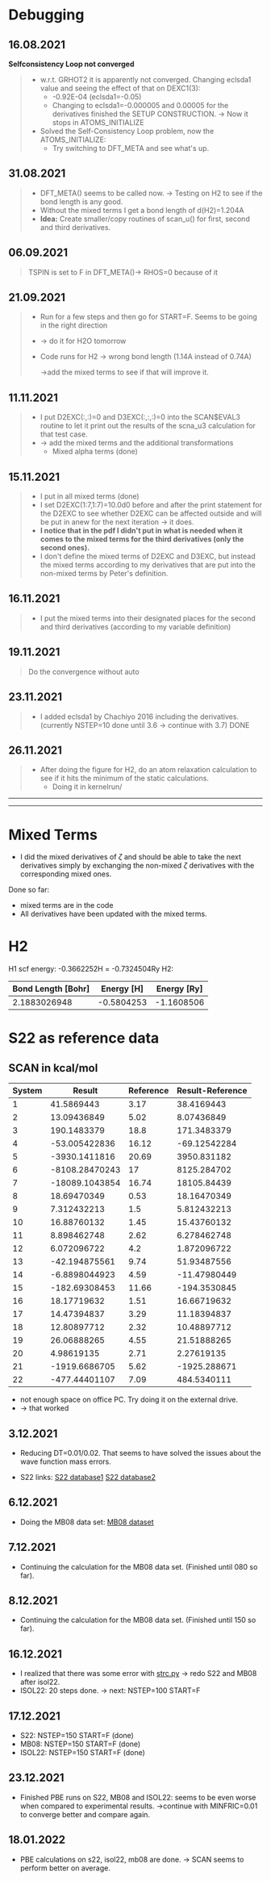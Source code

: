 # Debugging
## 16.08.2021
**Selfconsistency Loop not converged**

>    - w.r.t. GRHOT2 it is apparently not converged. Changing eclsda1 value and seeing the effect of that on DEXC1(3): 
>        - -0.92E-04 (eclsda1=-0.05)
>        - Changing to eclsda1=-0.000005 and 0.00005 for the derivatives finished the SETUP CONSTRUCTION. → Now it stops in ATOMS_INITIALIZE
>    - Solved the Self-Consistency Loop problem, now the ATOMS_INITIALIZE:
>        - Try switching to DFT_META and see what's up.

## 31.08.2021
>    - DFT_META() seems to be called now. → Testing on H2 to see if the bond length is any good.
>    - Without the mixed terms I get a bond length of d(H2)=1.204A
>    - **Idea:** Create smaller/copy routines of scan_u() for first, second and third derivatives.

## 06.09.2021
>    TSPIN is set to F in DFT_META()→ RHOS=0 because of it

## 21.09.2021
>    - Run for a few steps and then go for START=F. Seems to be going in the right direction
>    - → do it for H2O tomorrow
>    - Code runs for H2 → wrong bond length (1.14A instead of 0.74A)
>        
>        →add the mixed terms to see if that will improve it.

## 11.11.2021
>    - I put D2EXC(:,:)=0 and D3EXC(:,:,:)=0 into the SCAN$EVAL3 routine to let it print out the results of the scna_u3 calculation for that test case.
>    - → add the mixed terms and the additional transformations
>        - Mixed alpha terms (done)

## 15.11.2021
>    - I put in all mixed terms (done)
>    - I set D2EXC(1:7,1:7)=10.0d0 before and after the print statement for the D2EXC to see whether D2EXC can be affected outside and will be put in anew for the next iteration → it does.
>    - **I notice that in the pdf I didn't put in what is needed when it comes to the mixed terms for the third derivatives (only the second ones).**
>    - I don't define the mixed terms of D2EXC and D3EXC, but instead the mixed terms according to my derivatives that are put into the non-mixed terms by Peter's definition.

## 16.11.2021
> - I put the mixed terms into their designated places for the second and third derivatives (according to my variable definition)

## 19.11.2021
> Do the convergence without auto

## 23.11.2021
> - I added eclsda1 by Chachiyo 2016 including the derivatives. (currently NSTEP=10 done until 3.6 → continue with 3.7) DONE

## 26.11.2021
> - After doing the figure for H2, do an atom relaxation calculation to see if it hits the minimum of the static calculations.
>    - Doing it in kernelrun/

---
---
# Mixed Terms

- I did the mixed derivatives of $\zeta$ and should be able to take the next derivatives simply by exchanging the non-mixed $\zeta$ derivatives with the corresponding mixed ones.

Done so far:

- mixed terms are in the code
- All derivatives have been updated with the mixed terms.


# H2
H1 scf energy: -0.3662252H = -0.7324504Ry
H2:

| Bond Length [Bohr] | Energy [H] | Energy [Ry] |
| -------------------|------------|-------------|
| 2.1883026948       |-0.5804253  |-1.1608506   |

# S22 as reference data
## SCAN in kcal/mol
|System|Result        |Reference|Result-Reference|
|------|--------------|---------|----------------|
|1     |41.5869443    |3.17     |38.4169443      |
|2     |13.09436849   |5.02     |8.07436849      |
|3     |190.1483379   |18.8     |171.3483379     |
|4     |-53.005422836 |16.12    |-69.12542284    |
|5     |-3930.1411816 |20.69    |3950.831182     |
|6     |-8108.28470243|17       |8125.284702     |
|7     |-18089.1043854|16.74    |18105.84439     |
|8     |18.69470349   |0.53     |18.16470349     |
|9     |7.312432213   |1.5      |5.812432213     |
|10    |16.88760132   |1.45     |15.43760132     |
|11    |8.898462748   |2.62     |6.278462748     |
|12    |6.072096722   |4.2      |1.872096722     |
|13    |-42.194875561 |9.74     |51.93487556     |
|14    |-6.8898044923 |4.59     |-11.47980449    |
|15    |-182.69308453 |11.66    |-194.3530845    |
|16    |18.17719632   |1.51     |16.66719632     |
|17    |14.47394837   |3.29     |11.18394837     |
|18    |12.80897712   |2.32     |10.48897712     |
|19    |26.06888265   |4.55     |21.51888265     |
|20    |4.98619135    |2.71     |2.27619135      |
|21    |-1919.6686705 |5.62     |-1925.288671    |
|22    |-477.44401107 |7.09     |484.5340111     |

- not enough space on office PC. Try doing it on the external drive.
- → that worked

## 3.12.2021
- Reducing DT=0.01/0.02. That seems to have solved the issues about the wave function mass errors.

- S22 links: [S22 database1](http://www.thch.uni-bonn.de/tc.old/downloads/GMTKN/GMTKN24/S22ref.html) [S22 database2](http://www.thch.uni-bonn.de/tc.old/downloads/GMTKN/GMTKN30/S22ref.html)

## 6.12.2021
- Doing the MB08 data set: [MB08 dataset](http://www.thch.uni-bonn.de/tc.old/downloads/GMTKN/GMTKN30/MB08-165ref.html)

## 7.12.2021
- Continuing the calculation for the MB08 data set. (Finished until 080 so far).

## 8.12.2021
- Continuing the calculation for the MB08 data set. (Finished until 150 so far).

## 16.12.2021
- I realized that there was some error with [strc.py](http://strc.py) → redo S22 and MB08 after isol22.
- ISOL22: 20 steps done. → next: NSTEP=100 START=F

## 17.12.2021
- S22: NSTEP=150 START=F (done)
- MB08: NSTEP=150 START=F (done)
- ISOL22: NSTEP=150 START=F (done)

## 23.12.2021
- Finished PBE runs on S22, MB08 and ISOL22: seems to be even worse when compared to experimental results. →continue with MINFRIC=0.01 to converge better and compare again.

## 18.01.2022 
- PBE calculations on s22, isol22, mb08 are done. → SCAN seems to perform better on average. 